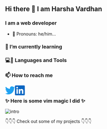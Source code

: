 ## Hi there 👋 I am Harsha Vardhan

### I am a web developer

- 🧔 Pronouns: he/him...

### 🌱 I’m currently learning

### 💻🔨 Languages and Tools

### 📫 How to reach me

[<img align="left" alt="Twitter" width="32px" src="./icons/Twitter icon.svg" />][twitter]
[<img align="left" alt="LinkedIn" width="32px" src="./icons/LinkedIn icon.svg" />][linkedin]

<br />

### ✨ Here is some vim magic I did ✨

![intro](./profile_intro.gif)

👇👇👇 Check out some of my projects 👇👇👇

[twitter]: https://twitter.com/@Ganeshh___
[linkedin]: https://www.linkedin.com/in/harsha-vardhan-nakkina-447b721b4/
